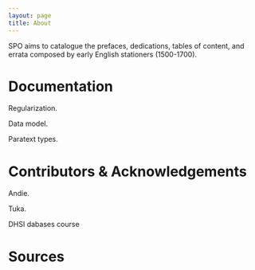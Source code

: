 ```yaml
---
layout: page
title: About
---
```


<p class="message">
  SPO aims to catalogue the prefaces, dedications, tables of content, and errata composed by early English stationers (1500-1700).
</p>

# Documentation

Regularization.

Data model.

Paratext types.

# Contributors & Acknowledgements

Andie.

Tuka.

DHSI dabases course

# Sources
